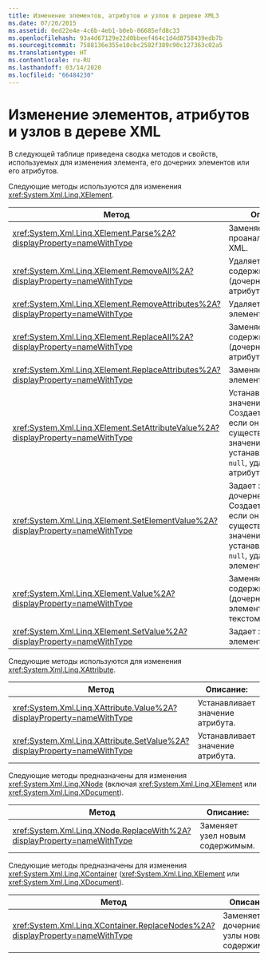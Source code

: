 ```yaml
---
title: Изменение элементов, атрибутов и узлов в дереве XML3
ms.date: 07/20/2015
ms.assetid: 0ed22e4e-4c6b-4eb1-b0eb-06685efd8c33
ms.openlocfilehash: 93a4d67129e22d0bbeef464c1d4d8758439edb7b
ms.sourcegitcommit: 7588136e355e10cbc2582f389c90c127363c02a5
ms.translationtype: HT
ms.contentlocale: ru-RU
ms.lasthandoff: 03/14/2020
ms.locfileid: "66484230"
---
```

# <a name="modifying-elements-attributes-and-nodes-in-an-xml-tree"></a>Изменение элементов, атрибутов и узлов в дереве XML
В следующей таблице приведена сводка методов и свойств, используемых для изменения элемента, его дочерних элементов или его атрибутов.  
  
 Следующие методы используются для изменения <xref:System.Xml.Linq.XElement>.  
  
|Метод|Описание:|  
|------------|-----------------|  
|<xref:System.Xml.Linq.XElement.Parse%2A?displayProperty=nameWithType>|Заменяет элемент проанализированным XML.|  
|<xref:System.Xml.Linq.XElement.RemoveAll%2A?displayProperty=nameWithType>|Удаляет все содержимое (дочерние узлы и атрибуты) элемента.|  
|<xref:System.Xml.Linq.XElement.RemoveAttributes%2A?displayProperty=nameWithType>|Удаляет атрибуты элемента.|  
|<xref:System.Xml.Linq.XElement.ReplaceAll%2A?displayProperty=nameWithType>|Заменяет все содержимое (дочерние узлы и атрибуты) элемента.|  
|<xref:System.Xml.Linq.XElement.ReplaceAttributes%2A?displayProperty=nameWithType>|Заменяет атрибуты элемента.|  
|<xref:System.Xml.Linq.XElement.SetAttributeValue%2A?displayProperty=nameWithType>|Устанавливает значение атрибута. Создает атрибут, если он не существует. Если значение устанавливается в `null`, удаляет атрибут.|  
|<xref:System.Xml.Linq.XElement.SetElementValue%2A?displayProperty=nameWithType>|Задает значение дочернего элемента. Создает элемент, если он не существует. Если значение устанавливается в `null`, удаляет элемент.|  
|<xref:System.Xml.Linq.XElement.Value%2A?displayProperty=nameWithType>|Заменяет содержимое (дочерние узлы) элемента заданным текстом.|  
|<xref:System.Xml.Linq.XElement.SetValue%2A?displayProperty=nameWithType>|Задает значение элемента.|  
  
 Следующие методы используются для изменения <xref:System.Xml.Linq.XAttribute>.  
  
|Метод|Описание:|  
|------------|-----------------|  
|<xref:System.Xml.Linq.XAttribute.Value%2A?displayProperty=nameWithType>|Устанавливает значение атрибута.|  
|<xref:System.Xml.Linq.XAttribute.SetValue%2A?displayProperty=nameWithType>|Устанавливает значение атрибута.|  
  
 Следующие методы предназначены для изменения <xref:System.Xml.Linq.XNode> (включая <xref:System.Xml.Linq.XElement> или <xref:System.Xml.Linq.XDocument>).  
  
|Метод|Описание:|  
|------------|-----------------|  
|<xref:System.Xml.Linq.XNode.ReplaceWith%2A?displayProperty=nameWithType>|Заменяет узел новым содержимым.|  
  
 Следующие методы предназначены для изменения <xref:System.Xml.Linq.XContainer> (<xref:System.Xml.Linq.XElement> или <xref:System.Xml.Linq.XDocument>).  
  
|Метод|Описание:|  
|------------|-----------------|  
|<xref:System.Xml.Linq.XContainer.ReplaceNodes%2A?displayProperty=nameWithType>|Заменяет дочерние узлы новым содержимым.|  

